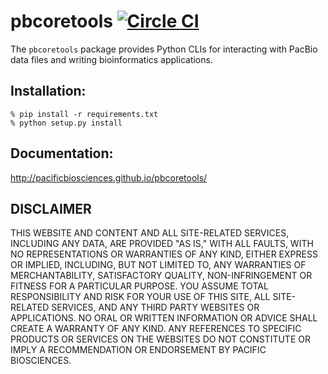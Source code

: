 # pbcoretools [![Circle CI](https://circleci.com/gh/PacificBiosciences/pbcoretools.svg?style=svg)](https://circleci.com/gh/PacificBiosciences/pbcoretools)

The `pbcoretools` package provides Python CLIs for interacting with PacBio
data files and writing bioinformatics applications.

## Installation:

    % pip install -r requirements.txt
    % python setup.py install

## Documentation:

http://pacificbiosciences.github.io/pbcoretools/

DISCLAIMER
----------
THIS WEBSITE AND CONTENT AND ALL SITE-RELATED SERVICES, INCLUDING ANY DATA, ARE PROVIDED "AS IS," WITH ALL FAULTS, WITH NO REPRESENTATIONS OR WARRANTIES OF ANY KIND, EITHER EXPRESS OR IMPLIED, INCLUDING, BUT NOT LIMITED TO, ANY WARRANTIES OF MERCHANTABILITY, SATISFACTORY QUALITY, NON-INFRINGEMENT OR FITNESS FOR A PARTICULAR PURPOSE. YOU ASSUME TOTAL RESPONSIBILITY AND RISK FOR YOUR USE OF THIS SITE, ALL SITE-RELATED SERVICES, AND ANY THIRD PARTY WEBSITES OR APPLICATIONS. NO ORAL OR WRITTEN INFORMATION OR ADVICE SHALL CREATE A WARRANTY OF ANY KIND. ANY REFERENCES TO SPECIFIC PRODUCTS OR SERVICES ON THE WEBSITES DO NOT CONSTITUTE OR IMPLY A RECOMMENDATION OR ENDORSEMENT BY PACIFIC BIOSCIENCES.

